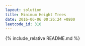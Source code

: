 ```yaml
---
layout: solution
title: Minimum Height Trees
date: 2016-06-06 00:26:24 +0800
leetcode_id: 310
---
```

{% include_relative README.md %}
